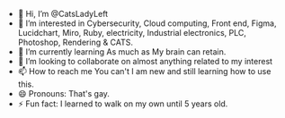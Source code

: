- 👋 Hi, I’m @CatsLadyLeft
- 👀 I’m interested in Cybersecurity, Cloud computing, Front end, Figma, Lucidchart, Miro, Ruby, electricity, Industrial electronics, PLC, Photoshop, Rendering & CATS.
- 🌱 I’m currently learning As much as My brain can retain.
- 💞️ I’m looking to collaborate on almost anything related to my interest
- 📫 How to reach me You can't I am new and still learning how to use this.
- 😄 Pronouns: That's gay.
- ⚡ Fun fact: I learned to walk on my own until 5 years old.

<!---
CatsLadyLeft/CatsLadyLeft is a ✨ special ✨ repository because its `README.md` (this file) appears on your GitHub profile.
You can click the Preview link to take a look at your changes.
--->
